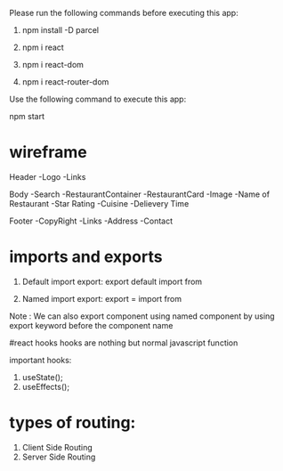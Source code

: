 Please run the following commands before executing this app:

1. npm install -D parcel

2. npm i react

3. npm i react-dom

4. npm i react-router-dom

Use the following command to execute this app:

npm start

# wireframe

Header
-Logo
-Links

Body
-Search
-RestaurantContainer
-RestaurantCard
-Image
-Name of Restaurant
-Star Rating
-Cuisine
-Delievery Time

Footer
-CopyRight
-Links
-Address
-Contact

# imports and exports

1. Default import export:
   export default <component name>
   import <component name> from <path>

2. Named import export:
   export <variable name> = <assigned value>
   import <variable name> from <path>

Note : We can also export component using named component by using export keyword before the component name

#react hooks
hooks are nothing but normal javascript function

important hooks:

1. useState();
2. useEffects();

# types of routing:

1. Client Side Routing
2. Server Side Routing
